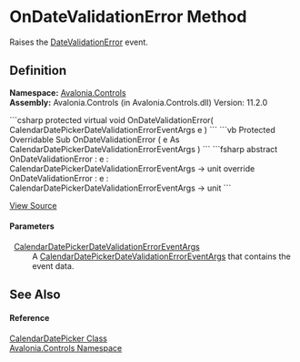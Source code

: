# OnDateValidationError Method


Raises the <a href="E_Avalonia_Controls_CalendarDatePicker_DateValidationError">DateValidationError</a> event.



## Definition
**Namespace:** <a href="N_Avalonia_Controls">Avalonia.Controls</a>  
**Assembly:** Avalonia.Controls (in Avalonia.Controls.dll) Version: 11.2.0

<Tabs groupId="api-code-preview">
<TabItem value="csharp" label="C#">
```csharp
protected virtual void OnDateValidationError(
	CalendarDatePickerDateValidationErrorEventArgs e
)
```
</TabItem>
<TabItem value="vb" label="VB">
```vb
Protected Overridable Sub OnDateValidationError ( 
	e As CalendarDatePickerDateValidationErrorEventArgs
)
```
</TabItem>
<TabItem value="fsharp" label="F#">
```fsharp
abstract OnDateValidationError : 
        e : CalendarDatePickerDateValidationErrorEventArgs -> unit 
override OnDateValidationError : 
        e : CalendarDatePickerDateValidationErrorEventArgs -> unit 
```
</TabItem>
</Tabs>



<a href="https://github.com/AvaloniaUI/Avalonia/tree/master/src/Avalonia.Controls/CalendarDatePicker/CalendarDatePicker.cs#L506" title="View the source code">View Source</a>



#### Parameters
<dl><dt>  <a href="T_Avalonia_Controls_CalendarDatePickerDateValidationErrorEventArgs">CalendarDatePickerDateValidationErrorEventArgs</a></dt><dd>A <a href="T_Avalonia_Controls_CalendarDatePickerDateValidationErrorEventArgs">CalendarDatePickerDateValidationErrorEventArgs</a> that contains the event data.</dd></dl>

## See Also


#### Reference
<a href="T_Avalonia_Controls_CalendarDatePicker">CalendarDatePicker Class</a>  
<a href="N_Avalonia_Controls">Avalonia.Controls Namespace</a>  

